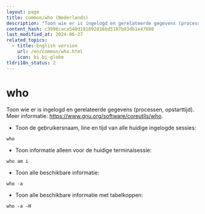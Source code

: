 ```yaml
---
layout: page
title: common/who (Nederlands)
description: "Toon wie er is ingelogd en gerelateerde gegevens (processen, opstarttijd)."
content_hash: c3998caca540d181892d16bd5107b83db1e47688
last_modified_at: 2024-06-27
related_topics:
  - title: English version
    url: /en/common/who.html
    icon: bi bi-globe
tldri18n_status: 2
---
```

# who

Toon wie er is ingelogd en gerelateerde gegevens (processen, opstarttijd).
Meer informatie: <https://www.gnu.org/software/coreutils/who>.

- Toon de gebruikersnaam, line en tijd van alle huidige ingelogde sessies:

`who`

- Toon informatie alleen voor de huidige terminalsessie:

`who am i`

- Toon alle beschikbare informatie:

`who -a`

- Toon alle beschikbare informatie met tabelkoppen:

`who -a -H`
